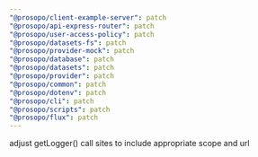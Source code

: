 ```yaml
---
"@prosopo/client-example-server": patch
"@prosopo/api-express-router": patch
"@prosopo/user-access-policy": patch
"@prosopo/datasets-fs": patch
"@prosopo/provider-mock": patch
"@prosopo/database": patch
"@prosopo/datasets": patch
"@prosopo/provider": patch
"@prosopo/common": patch
"@prosopo/dotenv": patch
"@prosopo/cli": patch
"@prosopo/scripts": patch
"@prosopo/flux": patch
---
```


adjust getLogger() call sites to include appropriate scope and url
  